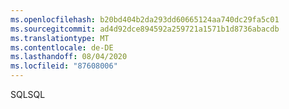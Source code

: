 ```yaml
---
ms.openlocfilehash: b20bd404b2da293dd60665124aa740dc29fa5c01
ms.sourcegitcommit: ad4d92dce894592a259721a1571b1d8736abacdb
ms.translationtype: MT
ms.contentlocale: de-DE
ms.lasthandoff: 08/04/2020
ms.locfileid: "87608006"
---
```

<span data-ttu-id="a574c-101">SQL</span><span class="sxs-lookup"><span data-stu-id="a574c-101">SQL</span></span>
